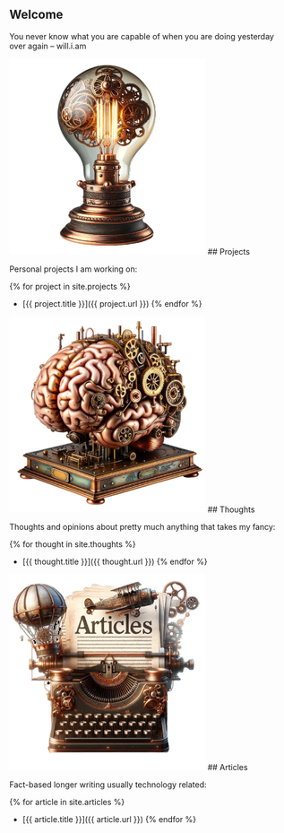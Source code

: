 ## Welcome

You never know what you are capable of when you are doing yesterday over again – will.i.am

<div class="content">

<div class="projects" markdown="1">
<img class="right" src="/assets/lightbulb.png" alt="Projects" width="350">
## Projects

Personal projects I am working on:

{% for project in site.projects %}
* [{{ project.title }}]({{ project.url }})
{% endfor %}
</div>

<div class="thoughts" markdown="1">
<img class="left" src="/assets/brain.png" alt="Brain" width="350">
## Thoughts

Thoughts and opinions about pretty much anything that takes my fancy:

{% for thought in site.thoughts %}
* [{{ thought.title }}]({{ thought.url }})
{% endfor %}
</div>

<div class="articles" markdown="1">
<img class="right" src="/assets/articles.png" alt="Articles" width="350">
## Articles

Fact-based longer writing usually technology related:

{% for article in site.articles %}
* [{{ article.title }}]({{ article.url }})
{% endfor %}
</div>

</div>
